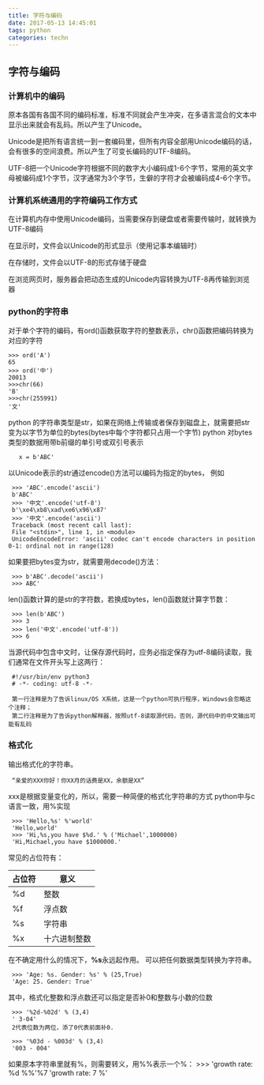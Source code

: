 ```yaml
---
title: 字符与编码
date: 2017-05-13 14:45:01
tags: python
categories: techn
---
```

## 字符与编码
### 计算机中的编码
   原本各国有各国不同的编码标准，标准不同就会产生冲突，在多语言混合的文本中显示出来就会有乱码。所以产生了Unicode。

   Unicode是把所有语言统一到一套编码里，但所有内容全部用Unicode编码的话，会有很多的空间浪费。所以产生了可变长编码的UTF-8编码。

   UTF-8把一个Unicode字符根据不同的数字大小编码成1-6个字节，常用的英文字母被编码成1个字节，汉字通常为3个字节，生僻的字符才会被编码成4-6个字节。<!-- more -->

### 计算机系统通用的字符编码工作方式
   在计算机内存中使用Unicode编码，当需要保存到硬盘或者需要传输时，就转换为UTF-8编码

   在显示时，文件会以Unicode的形式显示（使用记事本编辑时）

   在存储时，文件会以UTF-8的形式存储于硬盘

   在浏览网页时，服务器会把动态生成的Unicode内容转换为UTF-8再传输到浏览器

### python的字符串
  对于单个字符的编码，有ord()函数获取字符的整数表示，chr()函数把编码转换为对应的字符

    >>> ord('A')
    65
    >>> ord('中')
    20013
    >>>chr(66)
    'B'
    >>>chr(255991)
    '文'

  python 的字符串类型是str，如果在网络上传输或者保存到磁盘上，就需要把str变为以字节为单位的bytes(bytes中每个字符都只占用一个字节)
  python 对bytes类型的数据用带b前缀的单引号或双引号表示

       x = b'ABC'

   以Unicode表示的str通过encode()方法可以编码为指定的bytes， 例如

     >>> 'ABC'.encode('ascii')
     b'ABC'
     >>> '中文'.encode('utf-8')
     b'\xe4\xb8\xad\xe6\x96\x87'
     >>> '中文'.encode('ascii')
     Traceback (most recent call last):
     File "<stdin>", line 1, in <module>
     UnicodeEncodeError: 'ascii' codec can't encode characters in position 0-1: ordinal not in range(128)

   如果要把bytes变为str，就需要用decode()方法：

     >>> b'ABC'.decode('ascii')
     >>> ABC'

   len()函数计算的是str的字符数，若换成bytes，len()函数就计算字节数：

     >>> len(b'ABC')
     >>> 3
     >>> len('中文'.encode('utf-8'))
     >>> 6

   当源代码中包含中文时，让保存源代码时，应务必指定保存为utf-8编码读取，我们通常在文件开头写上这两行：

     #!/usr/bin/env python3
     # -*- coding: utf-8 -*-
    
     第一行注释是为了告诉linux/OS X系统，这是一个python可执行程序，Windows会忽略这个注释；
     第二行注释是为了告诉python解释器，按照utf-8读取源代码，否则，源代码中的中文输出可能有乱码

### 格式化
输出格式化的字符串。
    
     “亲爱的XXX你好！你XX月的话费是XX，余额是XX”

   xxx是根据变量变化的，所以，需要一种简便的格式化字符串的方式
   python中与c语言一致，用%实现

     >>> 'Hello,%s' %'world'
     'Hello,world'
     >>> 'Hi,%s,you have $%d.' % ('Michael',1000000)
     'Hi,Michael,you have $1000000.'

   常见的占位符有：

|占位符|意义|
|--|--|
|%d|整数|
|%f|浮点数|
|%s|字符串|
|%x|十六进制整数|

   在不确定用什么的情况下，**%s**永远起作用。
   可以把任何数据类型转换为字符串。

     >>> 'Age: %s. Gender: %s' % (25,True)
     'Age: 25. Gender: True'

   其中，格式化整数和浮点数还可以指定是否补0和整数与小数的位数

     >>> '%2d-%02d' % (3,4)
     ' 3-04'
     2代表位数为两位，添了0代表前面补0.
    
     >>> '%03d - %003d' % (3,4)
     '003 - 004'

   如果原本字符串里就有%，则需要转义，用%%表示一个%：
     >>> 'growth rate: %d %%'%7
     'growth rate: 7 %'

